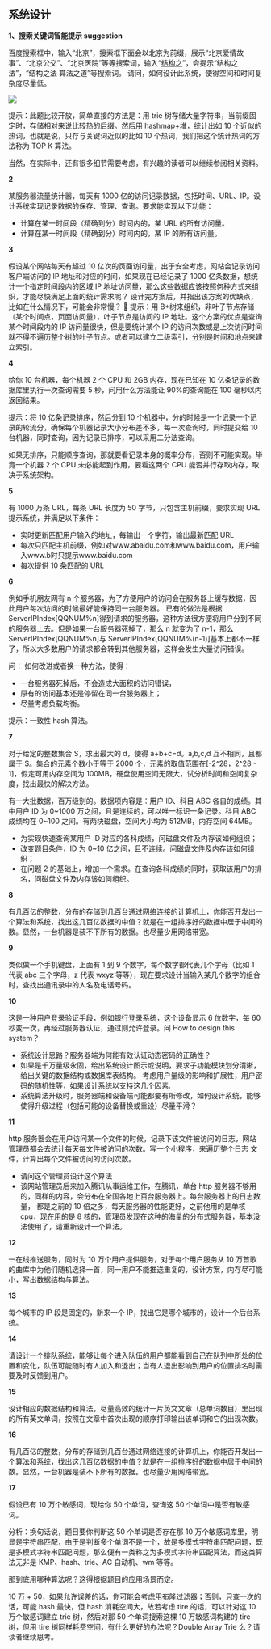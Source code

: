 ## 系统设计

**1、搜索关键词智能提示 suggestion**

百度搜索框中，输入“北京”，搜索框下面会以北京为前缀，展示“北京爱情故事”、“北京公交”、“北京医院”等等搜索词，输入“[结构之](http://www.baidu.com/s?wd=结构之&ie=utf-8)”，会提示“结构之法”，“结构之法 算法之道”等搜索词。
请问，如何设计此系统，使得空间和时间复杂度尽量低。

![](https://ngte-superbed.oss-cn-beijing.aliyuncs.com/book/The-Art-Of-Programming/images/36~37/36.1.jpg)

提示：此题比较开放，简单直接的方法是：用 trie 树存储大量字符串，当前缀固定时，存储相对来说比较热的后缀。然后用 hashmap+堆，统计出如 10 个近似的热词，也就是说，只存与关键词近似的比如 10 个热词，我们把这个统计热词的方法称为 TOP K 算法。

当然，在实际中，还有很多细节需要考虑，有兴趣的读者可以继续参阅相关资料。

**2**

某服务器流量统计器，每天有 1000 亿的访问记录数据，包括时间、URL、IP。设计系统实现记录数据的保存、管理、查询。要求能实现以下功能：

- 计算在某一时间段（精确到分）时间内的，某 URL 的所有访问量。
- 计算在某一时间段（精确到分）时间内的，某 IP 的所有访问量。

**3**

假设某个网站每天有超过 10 亿次的页面访问量，出于安全考虑，网站会记录访问客户端访问的 IP 地址和对应的时间，如果现在已经记录了 1000 亿条数据，想统计一个指定时间段内的区域 IP 地址访问量，那么这些数据应该按照何种方式来组织，才能尽快满足上面的统计需求呢？
设计完方案后，并指出该方案的优缺点，比如在什么情况下，可能会非常慢？

提示：用 B+树来组织，非叶子节点存储（某个时间点，页面访问量），叶子节点是访问的 IP 地址。这个方案的优点是查询某个时间段内的 IP 访问量很快，但是要统计某个 IP 的访问次数或是上次访问时间就不得不遍历整个树的叶子节点。或者可以建立二级索引，分别是时间和地点来建立索引。

**4**

给你 10 台机器，每个机器 2 个 CPU 和 2GB 内存，现在已知在 10 亿条记录的数据库里执行一次查询需要 5 秒，问用什么方法能让 90%的查询能在 100 毫秒以内返回结果。

提示：将 10 亿条记录排序，然后分到 10 个机器中，分的时候是一个记录一个记录的轮流分，确保每个机器记录大小分布差不多，每一次查询时，同时提交给 10 台机器，同时查询，因为记录已排序，可以采用二分法查询。

如果无排序，只能顺序查询，那就要看记录本身的概率分布，否则不可能实现。毕竟一个机器 2 个 CPU 未必能起到作用，要看这两个 CPU 能否并行存取内存，取决于系统架构。

**5**

有 1000 万条 URL，每条 URL 长度为 50 字节，只包含主机前缀，要求实现 URL 提示系统，并满足以下条件：

- 实时更新匹配用户输入的地址，每输出一个字符，输出最新匹配 URL
- 每次只匹配主机前缀，例如对www.abaidu.com和www.baidu.com，用户输入www.b时只提示www.baidu.com
- 每次提供 10 条匹配的 URL

**6**

例如手机朋友网有 n 个服务器，为了方便用户的访问会在服务器上缓存数据，因此用户每次访问的时候最好能保持同一台服务器。
已有的做法是根据 ServerIPIndex[QQNUM%n]得到请求的服务器，这种方法很方便将用户分到不同的服务器上去。但是如果一台服务器死掉了，那么 n 就变为了 n-1，那么 ServerIPIndex[QQNUM%n]与 ServerIPIndex[QQNUM%(n-1)]基本上都不一样了，所以大多数用户的请求都会转到其他服务器，这样会发生大量访问错误。

问： 如何改进或者换一种方法，使得：

- 一台服务器死掉后，不会造成大面积的访问错误，
- 原有的访问基本还是停留在同一台服务器上；
- 尽量考虑负载均衡。

提示：一致性 hash 算法。

**7**

对于给定的整数集合 S，求出最大的 d，使得 a+b+c=d。a,b,c,d 互不相同，且都属于 S。集合的元素个数小于等于 2000 个，元素的取值范围在[-2^28，2^28 - 1]，假定可用内存空间为 100MB，硬盘使用空间无限大，试分析时间和空间复杂度，找出最快的解决方法。

有一大批数据，百万级别的。数据项内容是：用户 ID、科目 ABC 各自的成绩。其中用户 ID 为 0~1000 万之间，且是连续的，可以唯一标识一条记录。科目 ABC 成绩均在 0~100 之间。有两块磁盘，空间大小均为 512MB，内存空间 64MB。

- 为实现快速查询某用户 ID 对应的各科成绩，问磁盘文件及内存该如何组织；
- 改变题目条件，ID 为 0~10 亿之间，且不连续。问磁盘文件及内存该如何组织；
- 在问题 2 的基础上，增加一个需求。在查询各科成绩的同时，获取该用户的排名，问磁盘文件及内存该如何组织。

**8**

有几百亿的整数，分布的存储到几百台通过网络连接的计算机上，你能否开发出一个算法和系统，找出这几百亿数据的中值？就是在一组排序好的数据中居于中间的数。显然，一台机器是装不下所有的数据。也尽量少用网络带宽。

**9**

类似做一个手机键盘，上面有 1 到 9 个数字，每个数字都代表几个字母（比如 1 代表 abc 三个字母，z 代表 wxyz 等等），现在要求设计当输入某几个数字的组合时，查找出通讯录中的人名及电话号码。

**10**

这是一种用户登录验证手段，例如银行登录系统，这个设备显示 6 位数字，每 60 秒变一次，再经过服务器认证，通过则允许登录。问 How to design this system？

- 系统设计思路？服务器端为何能有效认证动态密码的正确性？
- 如果是千万量级永固，给出系统设计图示或说明，要求子功能模块划分清晰，给出关键的数据结构或数据库表结构。
  考虑用户量级的影响和扩展性，用户密码的随机性等，如果设计系统以支持这几个因素.
- 系统算法升级时，服务器端和设备端可能都要有所修改，如何设计系统，能够使得升级过程（包括可能的设备替换或重设）尽量平滑？

**11**

http 服务器会在用户访问某一个文件的时候，记录下该文件被访问的日志，网站管理员都会去统计每天每文件被访问的次数。写一个小程序，来遍历整个日志 文件，计算出每个文件被访问的访问次数。

- 请问这个管理员设计这个算法
- 该网站管理员后来加入腾讯从事运维工作，在腾讯，单台 http 服务器不够用的，同样的内容，会分布在全国各地上百台服务器上。每台服务器上的日志数量， 都是之前的 10 倍之多，每天服务器的性能更好，之前他用的是单核 cpu，现在用的是 8 核的，管理员发现在这种的海量的分布式服务器，基本没法使用了，请重新设计一个算法。

**12**

一在线推送服务，同时为 10 万个用户提供服务，对于每个用户服务从 10 万首歌的曲库中为他们随机选择一首，同一用户不能推送重复的，设计方案，内存尽可能小，写出数据结构与算法。

**13**

每个城市的 IP 段是固定的，新来一个 IP，找出它是哪个城市的，设计一个后台系统。

**14**

请设计一个排队系统，能够让每个进入队伍的用户都能看到自己在队列中所处的位置和变化，队伍可能随时有人加入和退出；当有人退出影响到用户的位置排名时需要及时反馈到用户。

**15**

设计相应的数据结构和算法，尽量高效的统计一片英文文章（总单词数目）里出现的所有英文单词，按照在文章中首次出现的顺序打印输出该单词和它的出现次数。

**16**

有几百亿的整数，分布的存储到几百台通过网络连接的计算机上，你能否开发出一个算法和系统，找出这几百亿数据的中值？就是在一组排序好的数据中居于中间的数。显然，一台机器是装不下所有的数据。也尽量少用网络带宽。

**17**

假设已有 10 万个敏感词，现给你 50 个单词，查询这 50 个单词中是否有敏感词。

分析：换句话说，题目要你判断这 50 个单词是否存在那 10 万个敏感词库里，明显是字符串匹配，由于是判断多个单词不是一个，故是多模式字符串匹配问题，既是多模式字符串匹配问题，那么便有一类称之为多模式字符串匹配算法，而这类算法无非是 KMP、hash、trie、AC 自动机、wm 等等。

那到底用哪种算法呢？这得根据题目的应用场景而定。

10 万 + 50，如果允许误差的话，你可能会考虑用布隆过滤器；否则，只查一次的话，可能 hash 最快，但 hash 消耗空间大，故若考虑 tire 的话，可以针对这 10 万个敏感词建立 trie 树，然后对那 50 个单词搜索这棵 10 万敏感词构建的 tire 树，但用 tire 树同样耗费空间，有什么更好的办法呢？Double Array Trie 么？请读者继续思考。
